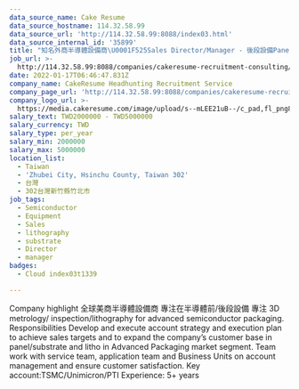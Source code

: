 ```yaml
---
data_source_name: Cake Resume
data_source_hostname: 114.32.58.99
data_source_url: 'http://114.32.58.99:8088/index03.html'
data_source_internal_id: '35899'
title: "知名外商半導體設備商\U0001F525Sales Director/Manager - 後段設備Panel/substrate and litho-HT"
job_url: >-
  http://114.32.58.99:8088/companies/cakeresume-recruitment-consulting/jobs/5d519a
date: 2022-01-17T06:46:47.831Z
company_name: CakeResume Headhunting Recruitment Service
company_page_url: 'http://114.32.58.99:8088/companies/cakeresume-recruitment-consulting'
company_logo_url: >-
  https://media.cakeresume.com/image/upload/s--mLEE21uB--/c_pad,fl_png8,h_200,w_200/v1620881212/vdbipassrdfr8omwzeq6.png
salary_text: TWD2000000 - TWD5000000
salary_currency: TWD
salary_type: per_year
salary_min: 2000000
salary_max: 5000000
location_list:
  - Taiwan
  - 'Zhubei City, Hsinchu County, Taiwan 302'
  - 台灣
  - 302台灣新竹縣竹北市
job_tags:
  - Semiconductor
  - Equipment
  - Sales
  - lithography
  - substrate
  - Director
  - manager
badges:
  - Cloud index03t1339

---
```


Company highlight 全球美商半導體設備商 專注在半導體前/後段設備 專注 3D metrology/ inspection/lithography for advanced semiconductor packaging. Responsibilities Develop and execute account strategy and execution plan to achieve sales targets and to expand the company’s customer base in panel/substrate and litho in Advanced Packaging market segment. Team work with service team, application team and Business Units on account management and ensure customer satisfaction. Key account:TSMC/Unimicron/PTI Experience: 5+ years 